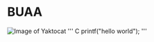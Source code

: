 # BUAA
![Image of Yaktocat](https://octodex.github.com/images/yaktocat.png)
''' C
printf("hello world");
'''
